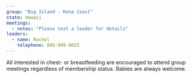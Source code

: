 ```yaml
---
group: "Big Island - Kona Coast"
state: Hawaii
meetings:
  - notes: "Please text a leader for details"
leaders:
  - name: Rachel
    telephone: 808-909-8025
---
```

All interested in chest- or breastfeeding are encouraged to attend group meetings regardless of membership status. Babies are always welcome.